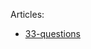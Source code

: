 Articles:
- [33-questions](https://hany-hossny.medium.com/forecasting-interview-questions-71edd3096bab)